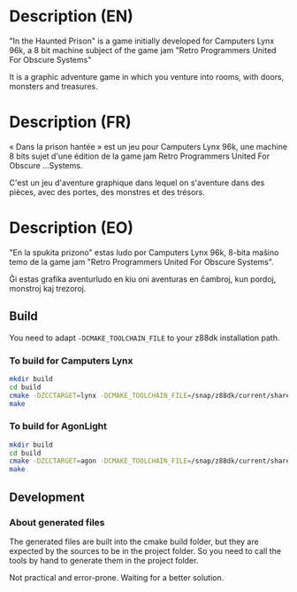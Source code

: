 # Description (EN)

"In the Haunted Prison" is a game initially
developed for Camputers Lynx 96k, a 8 bit machine subject of the game jam
"Retro Programmers United For Obscure Systems"

It is a graphic adventure game in which you venture into rooms, with doors, monsters and treasures.

# Description (FR)

« Dans la prison hantée » est un jeu pour Camputers Lynx 96k,
une machine 8 bits sujet d'une édition de la game jam
Retro Programmers United For Obscure        …Systems.

C'est un jeu d'aventure graphique dans lequel on s'aventure dans des
pièces, avec des portes, des monstres et des trésors.

# Description (EO)

"En la spukita prizono" estas ludo por Camputers Lynx 96k,
8-bita maŝino temo de la game jam "Retro Programmers United For Obscure Systems".

Ĝi estas grafika aventurludo en kiu oni aventuras en ĉambroj,
kun pordoj, monstroj kaj trezoroj.

## Build

You need to adapt `-DCMAKE_TOOLCHAIN_FILE` to your z88dk installation path.

### To build for Camputers Lynx

```bash
mkdir build
cd build
cmake -DZCCTARGET=lynx -DCMAKE_TOOLCHAIN_FILE=/snap/z88dk/current/share/z88dk/cmake/Toolchain-zcc.cmake ..
make
```

### To build for AgonLight

```bash
mkdir build
cd build
cmake -DZCCTARGET=agon -DCMAKE_TOOLCHAIN_FILE=/snap/z88dk/current/share/z88dk/cmake/Toolchain-zcc.cmake ..
make
```

## Development

### About generated files

The generated files are built into the cmake build folder, but they are expected by
the sources to be in the project folder. So you need to call the tools by hand
to generate them in the project folder.

Not practical and error-prone. Waiting for a better solution.

